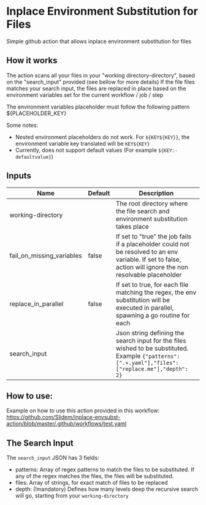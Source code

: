# Inplace Environment Substitution for Files

Simple github action that allows inplace environment substitution for files

## How it works

The action scans all your files in your "working directory-directory", based on the "search_input" provided (see bellow
for more details)
If the file files matches your search input, the files are replaced in place based on the environment variables set for
the current workflow / job / step

The environment variables placeholder must follow the following pattern ${PLACEHOLDER_KEY}

Some notes:

- Nested environment placeholders do not work. For `${KEY${KEY}}`, the environment variable key translated will
  be `KEY${KEY}`
- Currently, does not support default values (For example `${KEY:-defaultvalue}`)

## Inputs

| Name                        | Default | Description |
|-----------------------------|---------|-------------|
| working-directory           |         | The root directory where the file search and environment substitution takes place |
| fail_on_missing_variables   |  false  | If set to "true" the job fails if a placeholder could not be resolved to an env variable. If set to false, action will ignore the non resolvable placeholder |
| replace_in_parallel         |  false  | If set to true, for each file matching the regex, the env substitution will be executed in parallel, spawning a go routine for each |
| search_input                |         | Json string defining the search input for the files wished to be substituted. Example `{"patterns": [".+.yaml"],"files": ["replace.me"],"depth": 2}`

## How to use:

Example on how to use this action provided in this workflow: https://github.com/Slidem/inplace-envsubst-action/blob/master/.github/workflows/test.yaml

## The Search Input

The `search_input` JSON has 3 fields:
- patterns: Array of regex patterns to match the files to be substituted. If any of the regex matches the files, the files will be substituted.
- files: Array of strings, for exact match of files to be replaced
- depth: (!mandatory) Defines how many levels deep the recursive search will go, starting from your `working-directory`
